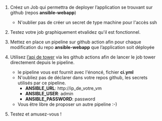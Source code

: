 1. Créez un Job qui permettra de deployer l’application se trouvant sur github (repos **ansible-webapp**)
    - N'oublier pas de créer un secret de type machine pour l'accès ssh

2. Testez votre job graphiquement etvalidez qu'il est fonctionnel.

3. Mettez en place un pipeline sur github action afin pour chaque modification du repo **ansible-webapp** que l’application soit déployée

4. Utilisez [l’api de tower](https://docs.ansible.com/ansible-tower/3.5.3/html/towerapi/tower_cli.html) via les github actions afin de lancer le job tower directement depuis le pipeline. 

    - le pipeline vous est fournit avec l'énoncé, fichier **ci.yml**
    - N'oubliez pas de déclarer dans votre repos github, les secrets utilisés par ce pipeline.
        - **ANSIBLE_URL**: http://ip_de_votre_vm
        - **ANSIBLE_USER**: admin
        - **ANSIBLE_PASSWORD**: password
    - Vous être libre de proposer un autre pipeline :-)
   
    
5. Testez et amusez-vous !

